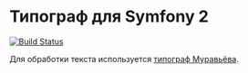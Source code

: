 Типограф для Symfony 2
===============

[![Build Status](https://travis-ci.org/sergeyfedotov/symfony-typography-bundle.svg?branch=master)](https://travis-ci.org/sergeyfedotov/symfony-typography-bundle)

Для обработки текста используется [типограф Муравьёва](https://github.com/emuravjev/mdash).

